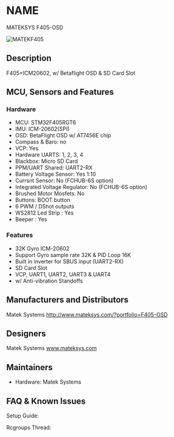 # NAME
MATEKSYS F405-OSD

![MATEKF405](www.mateksys.com/downloads/F405/MATEKF405.JPG)

## Description
F405+ICM20602, w/ Betaflight OSD & SD Card Slot 


## MCU, Sensors and Features

### Hardware
* MCU: STM32F405RGT6
* IMU: ICM-20602(SPI)
* OSD: BetaFlight OSD w/ AT7456E chip
* Compass & Baro: no
* VCP: Yes
* Hardware UARTS: 1, 2, 3, 4
* Blackbox: Micro SD Card
* PPM/UART Shared:  UART2-RX
* Battery Voltage Sensor: Yes 1:10
* Currsnt Sensor: No (FCHUB-6S option)
* Integrated Voltage Regulator: No (FCHUB-6S option)
* Brushed Motor Mosfets: No
* Buttons: BOOT button
* 6 PWM / DShot outputs 
* WS2812 Led Strip : Yes
* Beeper : Yes

### Features
* 32K Gyro ICM-20602
* Support Gyro sample rate 32K & PID Loop 16K
* Built in inverter for SBUS input (UART2-RX)
* SD Card Slot
* VCP, UART1, UART2, UART3 & UART4
* w/ Anti-vibration Standoffs

## Manufacturers and Distributors
Matek Systems http://www.mateksys.com/?portfolio=F405-OSD

## Designers
Matek Systems www.mateksys.com

## Maintainers
* Hardware: Matek Systems

## FAQ & Known Issues


Setup Guide: 

Rcgroups Thread: 



